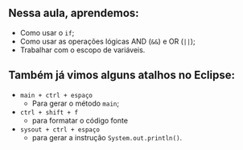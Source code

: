 ## Nessa aula, aprendemos:

- Como usar o `if`;
- Como usar as operações lógicas AND (`&&`) e OR (`||`);
- Trabalhar com o escopo de variáveis.

## Também já vimos alguns atalhos no Eclipse:

- `main + ctrl + espaço`
	- Para gerar o método `main`;
- `ctrl + shift + f`
	- para formatar o código fonte
- `sysout + ctrl + espaço`
	- para gerar a instrução `System.out.println()`.

